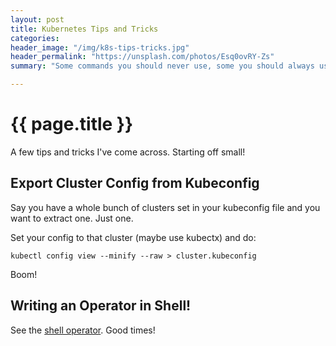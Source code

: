 ```yaml
---
layout: post
title: Kubernetes Tips and Tricks
categories:
header_image: "/img/k8s-tips-tricks.jpg"
header_permalink: "https://unsplash.com/photos/Esq0ovRY-Zs"
summary: "Some commands you should never use, some you should always use"

---
```


# {{ page.title }}

A few tips and tricks I've come across. Starting off small!

## Export Cluster Config from Kubeconfig

Say you have a whole bunch of clusters set in your kubeconfig file and you want to extract one. Just one.

Set your config to that cluster (maybe use kubectx) and do:

```
kubectl config view --minify --raw > cluster.kubeconfig
```

Boom!

## Writing an Operator in Shell!

See the [shell operator](https://github.com/flant/shell-operator). Good times!
